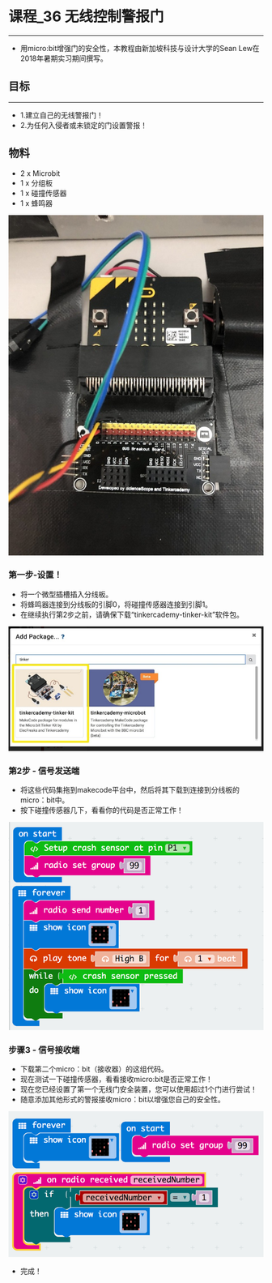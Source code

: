 # 课程_36 无线控制警报门
---
- 用micro:bit增强门的安全性，本教程由新加坡科技与设计大学的Sean Lew在2018年暑期实习期间撰写。

## 目标
---
- 1.建立自己的无线警报门！
- 2.为任何入侵者或未锁定的门设置警报！

## 物料
- 2 x Microbit
- 1 x 分组板
- 1 x 碰撞传感器
- 1 x 蜂鸣器

![](./images/Boaq8eL.jpg)

### 第一步-设置！

- 将一个微型插槽插入分线板。
- 将蜂鸣器连接到分线板的引脚0，将碰撞传感器连接到引脚1。
- 在继续执行第2步之前，请确保下载“tinkercademy-tinker-kit”软件包。

![](./images/VvnoXBN.jpg)

### 第2步 - 信号发送端
- 将这些代码集拖到makecode平台中，然后将其下载到连接到分线板的micro：bit中。
- 按下碰撞传感器几下，看看你的代码是否正常工作！

![](./images/QawJArj.png)

### 步骤3 - 信号接收端
- 下载第二个micro：bit（接收器）的这组代码。
- 现在测试一下碰撞传感器，看看接收micro:bit是否正常工作！
- 现在您已经设置了第一个无线门安全装置，您可以使用超过1个门进行尝试！
- 随意添加其他形式的警报接收micro：bit以增强您自己的安全性。

![](./images/u5wwVjt.png)

- 完成！


